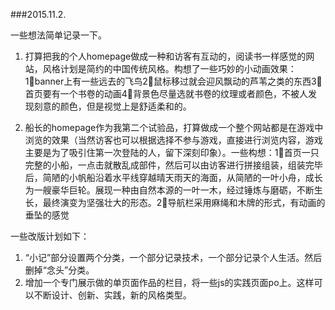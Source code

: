 ###2015.11.2.

一些想法简单记录一下。

1. 打算把我的个人homepage做成一种和访客有互动的，阅读书一样感觉的网站，风格计划是简约的中国传统风格。构想了一些巧妙的小动画效果：1⃣️banner上有一些远去的飞鸟2⃣️鼠标移过就会迎风飘动的芦苇之类的东西3⃣️首页要有一个书卷的动画4⃣️背景色尽量选就书卷的纹理或者颜色，不被人发现刻意的颜色，但是视觉上是舒适柔和的。

2. 船长的homepage作为我第二个试验品，打算做成一个整个网站都是在游戏中浏览的效果（当然访客也可以根据选择不参与游戏，直接进行浏览内容，游戏主要是为了吸引住第一次登陆的人，留下深刻印象）。一些构想：1⃣️首页一只完整的小船，一点击就散乱成部件，然后可以由访客进行拼接组装，组装完毕后，简陋的小帆船沿着水平线穿越晴天雨天的海面，从简陋的一叶小舟，成长为一艘豪华巨轮。展现一种由自然本源的一叶一木，经过锤炼与磨砺，不断生长，最终演变为坚强壮大的形态。2⃣️导航栏采用麻绳和木牌的形式，有动画的垂坠的感觉

一些改版计划如下：

1. “小记”部分设置两个分类，一个部分记录技术，一个部分记录个人生活。然后删掉“念头”分类。
2. 增加一个专门展示做的单页面作品的栏目，将一些js的实践页面po上。这样可以不断设计、创新、实践，新的风格类型。